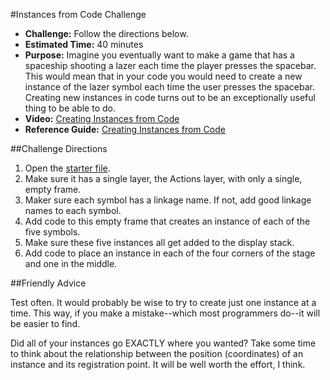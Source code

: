 #Instances from Code Challenge

* **Challenge:** Follow the directions below.
* **Estimated Time:** 40 minutes
* **Purpose:** Imagine you eventually want to make a game that has a spaceship shooting a lazer each time the player presses the spacebar. This would mean that in your code you would need to create a new instance of the lazer symbol each time the user presses the spacebar. Creating new instances in code turns out to be an exceptionally useful thing to be able to do.
* **Video:** [Creating Instances from Code]()
* **Reference Guide:** [Creating Instances from Code](https://github.com/christensenacademy/christensen-academy/blob/master/modules/beginning-actionscript/reference.md#creating-instances-from-code)

##Challenge Directions

1. Open the [starter file](https://github.com/christensenacademy/christensen-academy/raw/master/modules/beginning-actionscript/challenges/instances-from-code-challenge-starter.fla).
2. Make sure it has a single layer, the Actions layer, with only a single, empty frame.
3. Maker sure each symbol has a linkage name. If not, add good linkage names to each symbol.
4. Add code to this empty frame that creates an instance of each of the five symbols.
5. Make sure these five instances all get added to the display stack.
6. Add code to place an instance in each of the four corners of the stage and one in the middle.

##Friendly Advice

Test often. It would probably be wise to try to create just one instance at a time. This way, if you make a mistake--which most programmers do--it will be easier to find.

Did all of your instances go EXACTLY where you wanted? Take some time to think about the relationship between the position (coordinates) of an instance and its registration point. It will be well worth the effort, I think.
